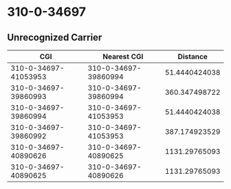 # 310-0-34697
## Unrecognized Carrier


| CGI | Nearest CGI | Distance |
|-----|-------------|----------|
| 310-0-34697-41053953 | 310-0-34697-39860994 | 51.4440424038 |
| 310-0-34697-39860993 | 310-0-34697-39860994 | 360.347498722 |
| 310-0-34697-39860994 | 310-0-34697-41053953 | 51.4440424038 |
| 310-0-34697-39860992 | 310-0-34697-41053953 | 387.174923529 |
| 310-0-34697-40890626 | 310-0-34697-40890625 | 1131.29765093 |
| 310-0-34697-40890625 | 310-0-34697-40890626 | 1131.29765093 |
